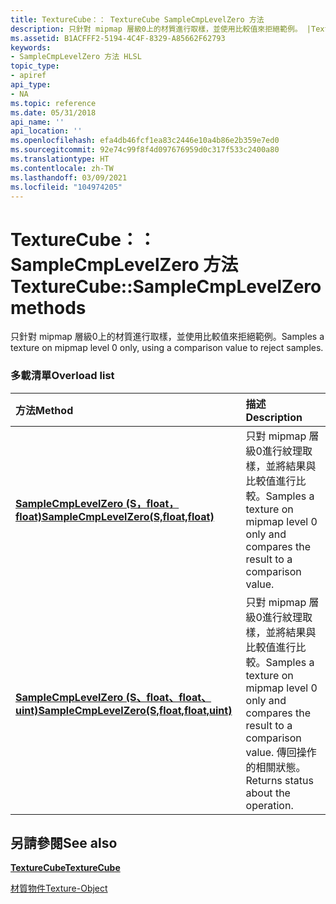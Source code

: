 ```yaml
---
title: TextureCube：： TextureCube SampleCmpLevelZero 方法
description: 只針對 mipmap 層級0上的材質進行取樣，並使用比較值來拒絕範例。 |TextureCube：： TextureCube SampleCmpLevelZero 方法
ms.assetid: B1ACFFF2-5194-4C4F-8329-A85662F62793
keywords:
- SampleCmpLevelZero 方法 HLSL
topic_type:
- apiref
api_type:
- NA
ms.topic: reference
ms.date: 05/31/2018
api_name: ''
api_location: ''
ms.openlocfilehash: efa4db46fcf1ea83c2446e10a4b86e2b359e7ed0
ms.sourcegitcommit: 92e74c99f8f4d097676959d0c317f533c2400a80
ms.translationtype: HT
ms.contentlocale: zh-TW
ms.lasthandoff: 03/09/2021
ms.locfileid: "104974205"
---
```

# <a name="texturecubesamplecmplevelzero-methods"></a><span data-ttu-id="c8184-105">TextureCube：： SampleCmpLevelZero 方法</span><span class="sxs-lookup"><span data-stu-id="c8184-105">TextureCube::SampleCmpLevelZero methods</span></span>

<span data-ttu-id="c8184-106">只針對 mipmap 層級0上的材質進行取樣，並使用比較值來拒絕範例。</span><span class="sxs-lookup"><span data-stu-id="c8184-106">Samples a texture on mipmap level 0 only, using a comparison value to reject samples.</span></span>

### <a name="overload-list"></a><span data-ttu-id="c8184-107">多載清單</span><span class="sxs-lookup"><span data-stu-id="c8184-107">Overload list</span></span>



| <span data-ttu-id="c8184-108">方法</span><span class="sxs-lookup"><span data-stu-id="c8184-108">Method</span></span>                                                                                         | <span data-ttu-id="c8184-109">描述</span><span class="sxs-lookup"><span data-stu-id="c8184-109">Description</span></span>                                                                                                                            |
|:-----------------------------------------------------------------------------------------------|:---------------------------------------------------------------------------------------------------------------------------------------|
| [<span data-ttu-id="c8184-110">**SampleCmpLevelZero (S，float，float)**</span><span class="sxs-lookup"><span data-stu-id="c8184-110">**SampleCmpLevelZero(S,float,float)**</span></span>](dx-graphics-hlsl-to-samplecmplevelzero.md)            | <span data-ttu-id="c8184-111">只對 mipmap 層級0進行紋理取樣，並將結果與比較值進行比較。</span><span class="sxs-lookup"><span data-stu-id="c8184-111">Samples a texture on mipmap level 0 only and compares the result to a comparison value.</span></span><br/>                                     |
| [<span data-ttu-id="c8184-112">**SampleCmpLevelZero (S、float、float、uint)**</span><span class="sxs-lookup"><span data-stu-id="c8184-112">**SampleCmpLevelZero(S,float,float,uint)**</span></span>](tcube-samplecmplevelzero-s-float-float-uint-.md) | <span data-ttu-id="c8184-113">只對 mipmap 層級0進行紋理取樣，並將結果與比較值進行比較。</span><span class="sxs-lookup"><span data-stu-id="c8184-113">Samples a texture on mipmap level 0 only and compares the result to a comparison value.</span></span> <span data-ttu-id="c8184-114">傳回操作的相關狀態。</span><span class="sxs-lookup"><span data-stu-id="c8184-114">Returns status about the operation.</span></span><br/> |



## <a name="see-also"></a><span data-ttu-id="c8184-115">另請參閱</span><span class="sxs-lookup"><span data-stu-id="c8184-115">See also</span></span>

<dl> <dt>

[<span data-ttu-id="c8184-116">**TextureCube**</span><span class="sxs-lookup"><span data-stu-id="c8184-116">**TextureCube**</span></span>](texturecube.md)
</dt> <dt>

[<span data-ttu-id="c8184-117">材質物件</span><span class="sxs-lookup"><span data-stu-id="c8184-117">Texture-Object</span></span>](dx-graphics-hlsl-to-type.md)
</dt> </dl>

 

 





